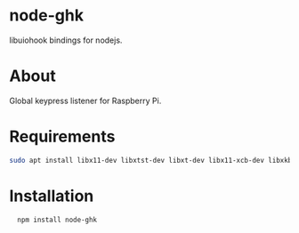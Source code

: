 # node-ghk

libuiohook bindings for nodejs.

# About

Global keypress listener for Raspberry Pi.

# Requirements

```sh
sudo apt install libx11-dev libxtst-dev libxt-dev libx11-xcb-dev libxkbcommon-dev libxkbcommon-x11-dev libtool autoconf libxinerama-dev libxkbfile-dev
```

# Installation

```sh
  npm install node-ghk
```

